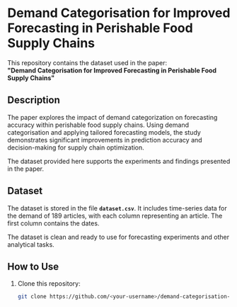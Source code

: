 # Demand Categorisation for Improved Forecasting in Perishable Food Supply Chains

This repository contains the dataset used in the paper:  
**"Demand Categorisation for Improved Forecasting in Perishable Food Supply Chains"**

## Description

The paper explores the impact of demand categorization on forecasting accuracy within perishable food supply chains. Using demand categorisation and applying tailored forecasting models, the study demonstrates significant improvements in prediction accuracy and decision-making for supply chain optimization.

The dataset provided here supports the experiments and findings presented in the paper.

## Dataset

The dataset is stored in the file **`dataset.csv`**. It includes time-series data for the demand of 189 articles, with each column representing an article. The first column contains the dates.

The dataset is clean and ready to use for forecasting experiments and other analytical tasks.

## How to Use

1. Clone this repository:
   ```bash
   git clone https://github.com/<your-username>/demand-categorisation-dataset.git